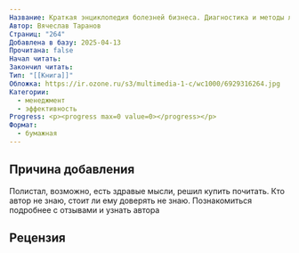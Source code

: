 ```yaml
---
Название: Краткая энциклопедия болезней бизнеса. Диагностика и методы лечения
Автор: Вячеслав Таранов
Страниц: "264"
Добавлена в базу: 2025-04-13
Прочитана: false
Начал читать: 
Закончил читать: 
Тип: "[[Книга]]"
Обложка: https://ir.ozone.ru/s3/multimedia-1-c/wc1000/6929316264.jpg
Категории:
  - менеджмент
  - эффективность
Progress: <p><progress max=0 value=0></progress></p>
Формат:
  - бумажная
---
```

## Причина добавления

Полистал, возможно, есть здравые мысли, решил купить почитать. Кто автор не знаю, стоит ли ему доверять не знаю. Познакомиться подробнее с отзывами и узнать автора


## Рецензия
